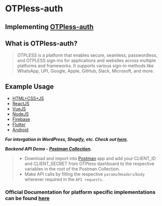 # OTPless-auth

## Implementing [OTPless-auth](https://otpless.com/)

## What is OTPless-auth?

> OTPLESS is a platform that enables secure, seamless, passwordless, and OTPLESS sign-ins for applications and websites across multiple platforms and frameworks. It supports various sign-in methods like WhatsApp, UPI, Google, Apple, GitHub, Slack, Microsoft, and more.

## Example Usage

- [HTML+CSS+JS](https://github.com/bytebane/OTPless-js-auth)
- [ReactJS](https://github.com/bytebane/OTPless-react-auth)
- [VueJS](https://github.com/bytebane/OTPless-vue-auth)
- [NodeJS](https://github.com/bytebane/OTPless-node-auth)
- [Firebase](https://github.com/bytebane/OTPless-firebase-auth)
- [Flutter](https://github.com/bytebane/OTPless-flutter-auth)
- [Android](https://github.com/bytebane/OTPless-android-auth)

***For intergation in WordPress, Shopify, etc. Check out [here](./no-code/README.md).***

***Backend API Demo - [Postman Collection](./assets/OTPless%20-%20API.postman_collection.json).***

> - Download and import into [Postman](https://www.postman.com/) app and add your CLIENT_ID and CLIENT_SECRET from OTPless dashboard to the respective variables in the root of the Postman Collection.
> - Make API calls by filling the respective `params`/`Headers`/`body` wherever required in the `API requests`.

### Official Documentation for platform specific implementations can be found [here](https://otpless.com/platforms)
